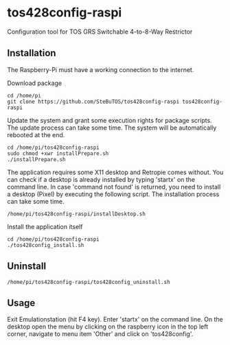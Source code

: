 # tos428config-raspi
Configuration tool for TOS GRS Switchable 4-to-8-Way Restrictor

## Installation
The Raspberry-Pi must have a working connection to the internet.

Download package
```
cd /home/pi
git clone https://github.com/SteBuTOS/tos428config-raspi tos428config-raspi
```
Update the system and grant some execution rights for package scripts. The update process can take some time. The system will be automatically rebooted at the end.
```
cd /home/pi/tos428config-raspi
sudo chmod +xwr installPrepare.sh
./installPrepare.sh
```
The application requires some X11 desktop and Retropie comes without.
You can check if a desktop is already installed by typing 'startx' on the command line.
In case 'command not found' is returned, you need to install a desktop (Pixel) by executing the following script. The installation process can take some time.
```
/home/pi/tos428config-raspi/installDesktop.sh
```
Install the application itself
```
cd /home/pi/tos428config-raspi
./tos428config_install.sh
```

## Uninstall
```
/home/pi/tos428config-raspi/tos428config_uninstall.sh
```

## Usage
Exit Emulationstation (hit F4 key). Enter 'startx' on the command line. On the desktop open the menu by clicking on the raspberry icon in the top left corner, navigate to menu item 'Other' and click on 'tos428config'.
